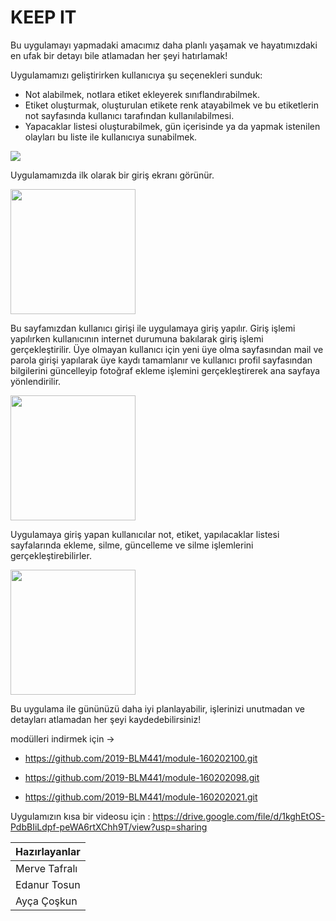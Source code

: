 # KEEP IT

Bu uygulamayı yapmadaki amacımız daha planlı yaşamak ve hayatımızdaki en ufak bir detayı bile atlamadan her şeyi hatırlamak!

Uygulamamızı geliştirirken kullanıcıya şu seçenekleri sunduk:
 * Not alabilmek, notlara etiket ekleyerek sınıflandırabilmek.
 * Etiket oluşturmak, oluşturulan etikete renk atayabilmek ve bu etiketlerin not sayfasında kullanıcı tarafından kullanılabilmesi.
 * Yapacaklar listesi oluşturabilmek, gün içerisinde ya da yapmak istenilen olayları bu liste ile kullanıcıya sunabilmek.
 
 
 ![](https://github.com/2019-BLM441/app-160202100/blob/master/KeepIt.gif)
 
 
Uygulamamızda ilk olarak bir giriş ekranı görünür. 

<img src="https://github.com/2019-BLM441/app-160202100/blob/master/IMG_1429.PNG" width=200 align=center>



Bu sayfamızdan kullanıcı girişi ile uygulamaya giriş yapılır. Giriş işlemi yapılırken kullanıcının internet durumuna bakılarak giriş işlemi gerçekleştirilir. 
Üye olmayan kullanıcı için yeni üye olma sayfasından mail ve parola girişi yapılarak üye kaydı tamamlanır ve kullanıcı profil sayfasından bilgilerini güncelleyip fotoğraf ekleme işlemini gerçekleştirerek ana sayfaya yönlendirilir.

<img src="https://github.com/2019-BLM441/app-160202100/blob/master/IMG_1433.PNG" width=200 align=center>


Uygulamaya giriş yapan kullanıcılar not, etiket, yapılacaklar listesi sayfalarında ekleme, silme, güncelleme ve silme işlemlerini gerçekleştirebilirler.

<img src="https://github.com/2019-BLM441/app-160202100/blob/master/IMG_1436.PNG" width=200 align=center>



Bu uygulama ile gününüzü daha iyi planlayabilir, işlerinizi unutmadan ve detayları atlamadan her şeyi kaydedebilirsiniz!

modülleri indirmek için -> 

* https://github.com/2019-BLM441/module-160202100.git 

* https://github.com/2019-BLM441/module-160202098.git  

* https://github.com/2019-BLM441/module-160202021.git


Uygulamızın kısa bir videosu için : https://drive.google.com/file/d/1kghEtOS-PdbBIiLdpf-peWA6rtXChh9T/view?usp=sharing 

| Hazırlayanlar | 
| ------------- | 
| Merve Tafralı | 
| Edanur Tosun  |
| Ayça Çoşkun   |
